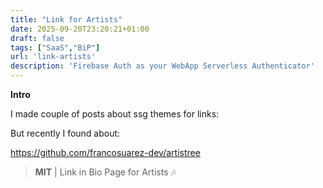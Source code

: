 ```yaml
---
title: "Link for Artists"
date: 2025-09-20T23:20:21+01:00
draft: false
tags: ["SaaS","BiP"]
url: 'link-artists'
description: 'Firebase Auth as your WebApp Serverless Authenticator'
---
```



**Intro**

I made couple of posts about ssg themes for links:


But recently I found about:

<!-- bachatafests -->
https://github.com/francosuarez-dev/artistree

> **MIT** | Link in Bio Page for Artists 🎶